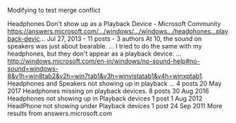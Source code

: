 Modifying to test merge conflict 

Headphones Don't show up as a Playback Device - Microsoft Community
https://answers.microsoft.com/.../windows/.../windows.../headphones...playback-devic...
Jul 27, 2013 - 11 posts - ‎3 authors
At 10, the sound on speakers was just about bearable. ... I tried to do the same with my headphones, but they don't appear as a playback device. ... http://windows.microsoft.com/en-in/windows/no-sound-help#no-sound=windows-8&v1h=win8tab2&v2h=win7tab1&v3h=winvistatab1&v4h=winxptab1.
Headphones and Speakers not showing up in playback ...	4 posts	20 May 2017
Headphones missing on playback devices.	8 posts	30 Aug 2016
Headphones not showing up in Playback devices	1 post	1 Aug 2012
HeadPhone not showing under Playback devices	1 post	24 Sep 2011
More results from answers.microsoft.com
